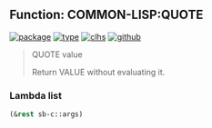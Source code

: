 ## Function: COMMON-LISP:QUOTE
[![package](https://img.shields.io/badge/Package-COMMON--LISP-5f9ea0.svg?style=social&colorA=999999)](../) [![type](https://img.shields.io/badge/Type-Function-5f9ea0.svg?style=social&colorA=999999)](../#function) [![clhs](https://img.shields.io/badge/CLHS-QUOTE-5f9ea0.svg?style=social&colorA=999999)](http://www.lispworks.com/documentation/HyperSpec/Body/s_quote.htm) [![github](https://img.shields.io/badge/GitHub-View_the_source-5f9ea0.svg?style=social&colorA=999999&logo=github)](https://github.com/sbcl/sbcl/blob/master/src/compiler/info-functions.lisp/) 

> QUOTE value
> 
> Return VALUE without evaluating it.

### Lambda list
```cl
(&rest sb-c::args)
```
